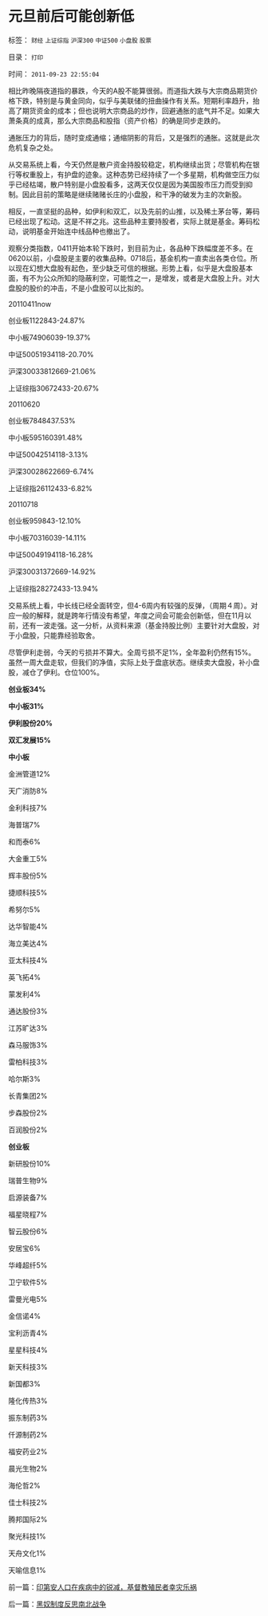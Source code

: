 # 元旦前后可能创新低

标签： `财经` `上证综指` `沪深300` `中证500` `小盘股` `股票` 

目录： `打印`

时间： `2011-09-23 22:55:04`

相比昨晚隔夜道指的暴跌，今天的A股不能算很弱。而道指大跌与大宗商品期货价格下跌，特别是与黄金同向，似乎与美联储的扭曲操作有关系。短期利率趋升，抬高了期货资金的成本；但也说明大宗商品的炒作，回避通胀的底气并不足。如果大萧条真的成真，那么大宗商品和股指（资产价格）的确是同步走跌的。

通胀压力的背后，随时变成通缩；通缩阴影的背后，又是强烈的通胀。这就是此次危机复杂之处。

从交易系统上看，今天仍然是散户资金持股较稳定，机构继续出货；尽管机构在银行等权重股上，有护盘的迹象。这种态势已经持续了一个多星期，机构做空压力似乎已经枯竭，散户特别是小盘股看多，这两天仅仅是因为美国股市压力而受到抑制。因此目前的策略是继续赌赌长庄的小盘股，和干净的破发为主的次新股。

相反，一直坚挺的品种，如伊利和双汇，以及先前的山推，以及稀土茅台等，筹码已经出现了松动。这是不祥之兆。这些品种主要持股者，实际上就是基金。筹码松动，说明基金开始连中线品种也撤出了。

观察分类指数，0411开始本轮下跌时，到目前为止，各品种下跌幅度差不多。在0620以前，小盘股是主要的收集品种。0718后，基金机构一直卖出各类仓位。所以现在幻想大盘股有起色，至少缺乏可信的根据。形势上看，似乎是大盘股基本面，有不为公众所知的隐蔽利空，可能性之一，是增发，或者是大盘股上升。对大盘股的股价的冲击，不是小盘股可以比拟的。

20110411now

创业板1122843-24.87%

中小板74906039-19.37%

中证50051934118-20.70%

沪深30033812669-21.06%

上证综指30672433-20.67%

20110620

创业板7848437.53%

中小板595160391.48%

中证50042514118-3.13%

沪深30028622669-6.74%

上证综指26112433-6.82%

20110718

创业板959843-12.10%

中小板70316039-14.11%

中证50049194118-16.28%

沪深30031372669-14.92%

上证综指28272433-13.94%

交易系统上看，中长线已经全面转空，但4-6周内有较强的反弹，（周期４周）。对应一般的解释，就是跨年行情没有希望，年度之间会可能会创新低，但在11月以前，还有一波走强。这一分析，从资料来源（基金持股比例）主要针对大盘股，对于小盘股，只能靠经验取舍。

尽管伊利走弱，今天的亏损并不算大。全周亏损不足1%，全年盈利仍然有15%。虽然一周大盘走软，但我们的净值，实际上处于盘底状态。继续卖大盘股，补小盘股，减仓了伊利。仓位100%。

**创业板34%**

**中小板31%**

**伊利股份20%**

**双汇发展15%**



**中小板**

金洲管道12%

天广消防8%

金利科技7%

海普瑞7%

和而泰6%

大金重工5%

辉丰股份5%

捷顺科技5%

希努尔5%

达华智能4%

海立美达4%

亚太科技4%

英飞拓4%

蒙发利4%

通达股份3%

江苏旷达3%

森马服饰3%

雷柏科技3%

哈尔斯3%

长青集团2%

步森股份2%

百润股份2%

**创业板**

新研股份10%

瑞普生物9%

启源装备7%

福星晓程7%

智云股份6%

安居宝6%

华峰超纤5%

卫宁软件5%

雷曼光电5%

金信诺4%

宝利沥青4%

星星科技4%

新天科技3%

新国都3%

隆化传热3%

振东制药3%

仟源制药2%

福安药业2%

晨光生物2%

海伦哲2%

佳士科技2%

腾邦国际2%

聚光科技1%

天舟文化1%

天喻信息1%



前一篇：[印第安人口在疾病中的锐减，基督教殖民者幸灾乐祸](../../../2011/9/23/印第安人口在疾病中的锐减，基督教殖民者幸灾乐祸.md)

后一篇：[黑奴制度反思南北战争](../../../2011/9/23/黑奴制度反思南北战争.md)